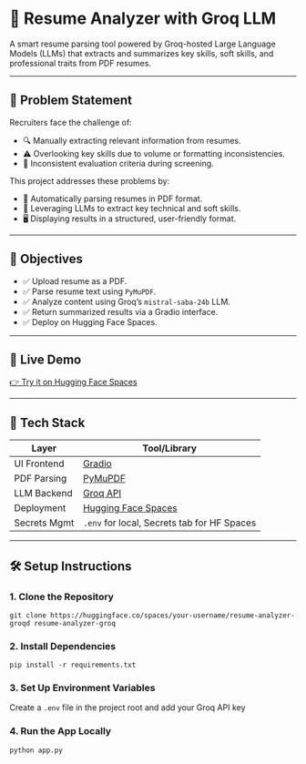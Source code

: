 # 🧠 Resume Analyzer with Groq LLM

A smart resume parsing tool powered by Groq-hosted Large Language Models (LLMs) that extracts and summarizes key skills, soft skills, and professional traits from PDF resumes.

---

## 🚨 Problem Statement

Recruiters face the challenge of:
- 🔍 Manually extracting relevant information from resumes.
- ⚠️ Overlooking key skills due to volume or formatting inconsistencies.
- 🎯 Inconsistent evaluation criteria during screening.

This project addresses these problems by:
- 🧾 Automatically parsing resumes in PDF format.
- 🧠 Leveraging LLMs to extract key technical and soft skills.
- 🖥️ Displaying results in a structured, user-friendly format.

---

## 🎯 Objectives

- ✅ Upload resume as a PDF.
- ✅ Parse resume text using `PyMuPDF`.
- ✅ Analyze content using Groq’s `mistral-saba-24b` LLM.
- ✅ Return summarized results via a Gradio interface.
- ✅ Deploy on Hugging Face Spaces.

---

## 🚀 Live Demo
[👉 Try it on Hugging Face Spaces](https://marcndo-resume-analyzer-groq.hf.space/?__theme=system&deep_link=UoLDIusr4Ks)

---

## 🧰 Tech Stack

| Layer         | Tool/Library                              |
|---------------|--------------------------------------------|
| UI Frontend   | [Gradio](https://gradio.app)               |
| PDF Parsing   | [PyMuPDF](https://pymupdf.readthedocs.io) |
| LLM Backend   | [Groq API](https://console.groq.com)       |
| Deployment    | [Hugging Face Spaces](https://huggingface.co/spaces) |
| Secrets Mgmt  | `.env` for local, Secrets tab for HF Spaces |

---

## 🛠️ Setup Instructions

### 1. Clone the Repository
```git clone https://huggingface.co/spaces/your-username/resume-analyzer-groqd resume-analyzer-groq```
### 2. Install Dependencies
```pip install -r requirements.txt```
### 3. Set Up Environment Variables
Create a ```.env``` file in the project root and add your Groq API key
### 4. Run the App Locally
```python app.py``` 




